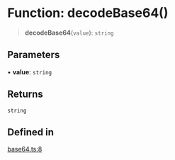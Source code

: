# Function: decodeBase64()

> **decodeBase64**(`value`): `string`

## Parameters

• **value**: `string`

## Returns

`string`

## Defined in

[base64.ts:8](https://github.com/andreisergiu98/baeta/blob/e352a1ec749c5b23df693f5f8373ac0b75347349/packages/util-encoding/lib/base64.ts#L8)
